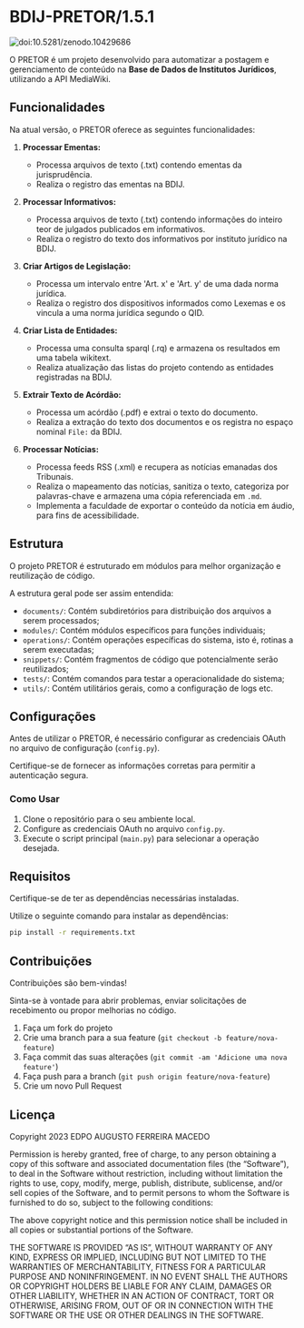 # BDIJ-PRETOR/1.5.1

![doi:10.5281/zenodo.10429686](https://zenodo.org/badge/DOI/10.5281/zenodo.10429686.svg)

O PRETOR é um projeto desenvolvido para automatizar a postagem e gerenciamento de conteúdo na **Base de Dados de Institutos Jurídicos**, utilizando a API MediaWiki.

## Funcionalidades

Na atual versão, o PRETOR oferece as seguintes funcionalidades:

1. **Processar Ementas:**
   - Processa arquivos de texto (.txt) contendo ementas da jurisprudência.
   - Realiza o registro das ementas na BDIJ.

2. **Processar Informativos:**
   - Processa arquivos de texto (.txt) contendo informações do inteiro teor de julgados publicados em informativos.
   - Realiza o registro do texto dos informativos por instituto jurídico na BDIJ.

3. **Criar Artigos de Legislação:**
   - Processa um intervalo entre 'Art. x' e 'Art. y' de uma dada norma jurídica.
   - Realiza o registro dos dispositivos informados como Lexemas e os vincula a uma norma jurídica segundo o QID.

4. **Criar Lista de Entidades:**
   - Processa uma consulta sparql (.rq) e armazena os resultados em uma tabela wikitext.
   - Realiza atualização das listas do projeto contendo as entidades registradas na BDIJ.

5. **Extrair Texto de Acórdão:**
   - Processa um acórdão (.pdf) e extrai o texto do documento.
   - Realiza a extração do texto dos documentos e os registra no espaço nominal `File:` da BDIJ.

6. **Processar Notícias:**
   - Processa feeds RSS (.xml) e recupera as notícias emanadas dos Tribunais.
   - Realiza o mapeamento das notícias, sanitiza o texto, categoriza por palavras-chave e armazena uma cópia referenciada em `.md`.
   - Implementa a faculdade de exportar o conteúdo da notícia em áudio, para fins de acessibilidade.

## Estrutura

O projeto PRETOR é estruturado em módulos para melhor organização e reutilização de código.

A estrutura geral pode ser assim entendida:

- `documents/`: Contém subdiretórios para distribuição dos arquivos a serem processados;
- `modules/`: Contém módulos específicos para funções individuais;
- `operations/`: Contém operações específicas do sistema, isto é, rotinas a serem executadas;
- `snippets/`: Contém fragmentos de código que potencialmente serão reutilizados;
- `tests/`: Contém comandos para testar a operacionalidade do sistema;
- `utils/`: Contém utilitários gerais, como a configuração de logs etc.

## Configurações

Antes de utilizar o PRETOR, é necessário configurar as credenciais OAuth no arquivo de configuração (`config.py`).

Certifique-se de fornecer as informações corretas para permitir a autenticação segura.

### Como Usar

1. Clone o repositório para o seu ambiente local.
2. Configure as credenciais OAuth no arquivo `config.py`.
3. Execute o script principal (`main.py`) para selecionar a operação desejada.

## Requisitos

Certifique-se de ter as dependências necessárias instaladas.

Utilize o seguinte comando para instalar as dependências:

```bash
pip install -r requirements.txt
```

## Contribuições

Contribuições são bem-vindas!

Sinta-se à vontade para abrir problemas, enviar solicitações de recebimento ou propor melhorias no código.

1. Faça um fork do projeto
2. Crie uma branch para a sua feature (`git checkout -b feature/nova-feature`)
3. Faça commit das suas alterações (`git commit -am 'Adicione uma nova feature'`)
4. Faça push para a branch (`git push origin feature/nova-feature`)
5. Crie um novo Pull Request

## Licença

Copyright 2023 EDPO AUGUSTO FERREIRA MACEDO

Permission is hereby granted, free of charge, to any person obtaining a copy of this software and associated documentation files (the “Software”), to deal in the Software without restriction, including without limitation the rights to use, copy, modify, merge, publish, distribute, sublicense, and/or sell copies of the Software, and to permit persons to whom the Software is furnished to do so, subject to the following conditions:

The above copyright notice and this permission notice shall be included in all copies or substantial portions of the Software.

THE SOFTWARE IS PROVIDED “AS IS”, WITHOUT WARRANTY OF ANY KIND, EXPRESS OR IMPLIED, INCLUDING BUT NOT LIMITED TO THE WARRANTIES OF MERCHANTABILITY, FITNESS FOR A PARTICULAR PURPOSE AND NONINFRINGEMENT. IN NO EVENT SHALL THE AUTHORS OR COPYRIGHT HOLDERS BE LIABLE FOR ANY CLAIM, DAMAGES OR OTHER LIABILITY, WHETHER IN AN ACTION OF CONTRACT, TORT OR OTHERWISE, ARISING FROM, OUT OF OR IN CONNECTION WITH THE SOFTWARE OR THE USE OR OTHER DEALINGS IN THE SOFTWARE.
